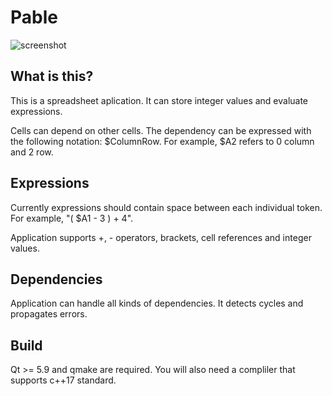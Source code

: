 # Pable

![screenshot](https://i.ibb.co/kXD3vV6/Screen-Shot-2019-06-01-at-9-06-56-PM.png)

## What is this?
This is a spreadsheet aplication. It can store integer values and evaluate expressions.  

Cells can depend on other cells. The dependency can be expressed with the following notation: $ColumnRow. For example, $A2 refers to 0 column and 2 row.  

## Expressions
Currently expressions should contain space between each individual token. For example, "( $A1 - 3 ) + 4".

Application supports +, - operators, brackets, cell references and integer values.

## Dependencies
Application can handle all kinds of dependencies. It detects cycles and propagates errors.

## Build
Qt >= 5.9 and qmake are required. You will also need a compliler that supports c++17 standard.
